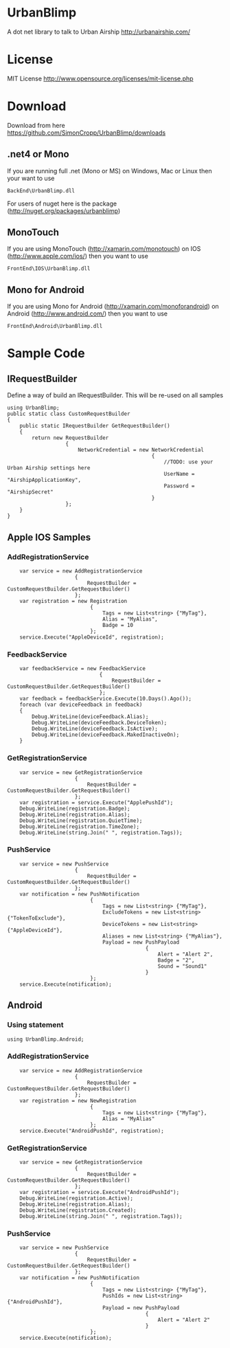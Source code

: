 UrbanBlimp
==========

A dot net library to talk to Urban Airship http://urbanairship.com/

# License 

MIT License
http://www.opensource.org/licenses/mit-license.php

# Download

Download from here https://github.com/SimonCropp/UrbanBlimp/downloads

## .net4 or Mono

If you are running full .net (Mono or MS) on Windows, Mac or Linux then your want to use

`BackEnd\UrbanBlimp.dll`

For users of nuget here is the package (http://nuget.org/packages/urbanblimp)

## MonoTouch

If you are using MonoTouch (http://xamarin.com/monotouch) on IOS (http://www.apple.com/ios/) then you want to use 

`FrontEnd\IOS\UrbanBlimp.dll`

## Mono for Android

If you are using Mono for Android (http://xamarin.com/monoforandroid) on Android (http://www.android.com/) then you want to use 

`FrontEnd\Android\UrbanBlimp.dll`

# Sample Code

## IRequestBuilder

Define a way of build an IRequestBuilder. This will be re-used on all samples

    using UrbanBlimp;
    public static class CustomRequestBuilder
    {
        public static IRequestBuilder GetRequestBuilder()
        {
            return new RequestBuilder
                       {
                           NetworkCredential = new NetworkCredential
                                                   {
                                                       //TODO: use your Urban Airship settings here
                                                       UserName = "AirshipApplicationKey",
                                                       Password = "AirshipSecret"
                                                   }
                       };
        }
    }
    
## Apple IOS Samples 

### AddRegistrationService 

        var service = new AddRegistrationService
                          {
                              RequestBuilder = CustomRequestBuilder.GetRequestBuilder()
                          };
        var registration = new Registration
                               {
                                   Tags = new List<string> {"MyTag"},
                                   Alias = "MyAlias",
                                   Badge = 10
                               };
        service.Execute("AppleDeviceId", registration);
        
### FeedbackService

        var feedbackService = new FeedbackService
                                  {
                                      RequestBuilder = CustomRequestBuilder.GetRequestBuilder()
                                  };
        var feedback = feedbackService.Execute(10.Days().Ago());
        foreach (var deviceFeedback in feedback)
        {
            Debug.WriteLine(deviceFeedback.Alias);
            Debug.WriteLine(deviceFeedback.DeviceToken);
            Debug.WriteLine(deviceFeedback.IsActive);
            Debug.WriteLine(deviceFeedback.MakedInactiveOn);
        }
        
### GetRegistrationService

        var service = new GetRegistrationService
                          {
                              RequestBuilder = CustomRequestBuilder.GetRequestBuilder()
                          };
        var registration = service.Execute("ApplePushId");
        Debug.WriteLine(registration.Badge);
        Debug.WriteLine(registration.Alias);
        Debug.WriteLine(registration.QuietTime);
        Debug.WriteLine(registration.TimeZone);
        Debug.WriteLine(string.Join(" ", registration.Tags));
        
### PushService

        var service = new PushService
                          {
                              RequestBuilder = CustomRequestBuilder.GetRequestBuilder()
                          };
        var notification = new PushNotification
                               {
                                   Tags = new List<string> {"MyTag"},
                                   ExcludeTokens = new List<string> {"TokenToExclude"},
                                   DeviceTokens = new List<string> {"AppleDeviceId"},
                                   Aliases = new List<string> {"MyAlias"},
                                   Payload = new PushPayload
                                                 {
                                                     Alert = "Alert 2",
                                                     Badge = "2",
                                                     Sound = "Sound1"
                                                 }
                               };
        service.Execute(notification);
        
## Android       

### Using statement

    using UrbanBlimp.Android;
        
### AddRegistrationService

        var service = new AddRegistrationService
                          {
                              RequestBuilder = CustomRequestBuilder.GetRequestBuilder()
                          };
        var registration = new NewRegistration
                               {
                                   Tags = new List<string> {"MyTag"},
                                   Alias = "MyAlias"
                               };
        service.Execute("AndroidPushId", registration);
        
### GetRegistrationService
        
        var service = new GetRegistrationService
                          {
                              RequestBuilder = CustomRequestBuilder.GetRequestBuilder()
                          };
        var registration = service.Execute("AndroidPushId");
        Debug.WriteLine(registration.Active);
        Debug.WriteLine(registration.Alias);
        Debug.WriteLine(registration.Created);
        Debug.WriteLine(string.Join(" ", registration.Tags));
        
### PushService
        
        var service = new PushService
                          {
                              RequestBuilder = CustomRequestBuilder.GetRequestBuilder()
                          };
        var notification = new PushNotification
                               {
                                   Tags = new List<string> {"MyTag"},
                                   PushIds = new List<string> {"AndroidPushId"},
                                   Payload = new PushPayload
                                                 {
                                                     Alert = "Alert 2"
                                                 }
                               };
        service.Execute(notification);
        
        
        
        
        
        
        